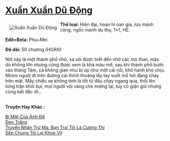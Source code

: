 <a href="https://utruyen.com/xuan-xuan-du-dong/19453/" title="Xuẩn Xuẩn Dũ Động"><h1>Xuẩn Xuẩn Dũ Động</h1></a><div style="display:table"><img align="right" style="float: left; padding: 10px;" src="https://utruyen.com/images/story/200x260/xuan-xuan-du-dong.jpg" alt="Xuẩn Xuẩn Dũ Động"><b>Thể loại:</b> Hiện đại, hoan hỉ oan gia, lưu manh công, ngốc manh dụ thụ, 1×1, HE.<p></p><b>Edit+Beta: </b>Phu+Mei<p></p><b>Độ dài: </b>50 chương (HOÀN)<p></p>Nơi này là một thành phố nhỏ, xa xôi được biết đến nhờ các mỏ than, mặc dù không lớn nhưng cũng được xem là khá màu mỡ, sau khi thành phố bước vào tháng Tám, cả không gian như bị úp như một cái nồi, khô hanh khó chịu. Nhóm người đi trên đường cái thỉnh thoảng lấy tay vuốt mồ hôi đang chảy trên mặt. Mấy chiếc xe không tính là tốt từ đâu chạy ngang qua, thổi lên từng trận khói bụi, mọi người vội vàng che miệng lại, tuy có giận giữ nhưng cũng bất đắc dĩ...</div><p><br><b>Truyện Hay Khác :</b></p><a href="https://utruyen.com/bi-mat-cua-anh-de/19344/" alt="Bí Mật Của Ảnh Đế">Bí Mật Của Ảnh Đế</a><br/><a href="https://github.com/quanluxury/truyenhot/tree/master/truyenhay/2664/" alt="Đen Trắng">Đen Trắng</a><br/><a href="https://dammyh.wordpress.com/2019/11/07/truyen-nhan-tru-ma-ban-trai-toi-la-cuong-thi-2/" alt="Truyền Nhân Trừ Ma: Bạn Trai Tôi Là Cương Thi">Truyền Nhân Trừ Ma: Bạn Trai Tôi Là Cương Thi</a><br/><a href="https://github.com/quanluxury/dammy/tree/master/truyenhay/22121/" alt="Sếp Chúng Tôi Lại Khoe Vợ">Sếp Chúng Tôi Lại Khoe Vợ</a><br/>